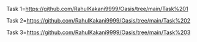 Task 1=https://github.com/RahulKakani9999/Oasis/tree/main/Task%201

Task 2=https://github.com/RahulKakani9999/Oasis/tree/main/Task%202

Task 3=https://github.com/RahulKakani9999/Oasis/tree/main/Task%203
